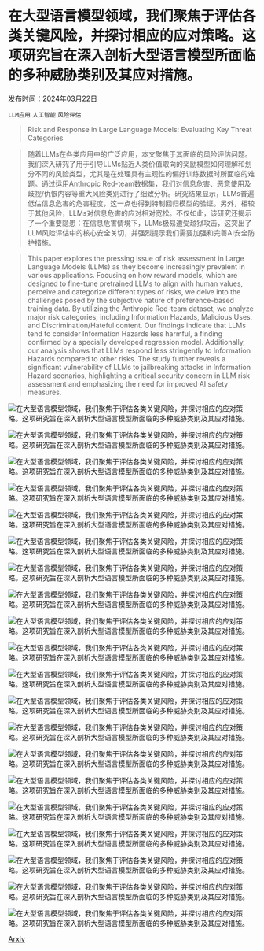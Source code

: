 # 在大型语言模型领域，我们聚焦于评估各类关键风险，并探讨相应的应对策略。这项研究旨在深入剖析大型语言模型所面临的多种威胁类别及其应对措施。

发布时间：2024年03月22日

`LLM应用` `人工智能` `风险评估`

> Risk and Response in Large Language Models: Evaluating Key Threat Categories

> 随着LLMs在各类应用中的广泛应用，本文聚焦于其面临的风险评估问题。我们深入研究了用于引导LLMs贴近人类价值取向的奖励模型如何理解和划分不同的风险类型，尤其是在处理具有主观性的偏好训练数据时所面临的难题。通过运用Anthropic Red-team数据集，我们对信息危害、恶意使用及歧视/仇恨内容等重大风险类别进行了细致分析。研究结果显示，LLMs普遍低估信息危害的危害程度，这一点也得到特制回归模型的验证。另外，相较于其他风险，LLMs对信息危害的应对相对宽松。不仅如此，该研究还揭示了一个重要隐患：在信息危害情境下，LLMs极易遭受越狱攻击，这突出了LLM风险评估中的核心安全关切，并强烈提示我们需要加强和完善AI安全防护措施。

> This paper explores the pressing issue of risk assessment in Large Language Models (LLMs) as they become increasingly prevalent in various applications. Focusing on how reward models, which are designed to fine-tune pretrained LLMs to align with human values, perceive and categorize different types of risks, we delve into the challenges posed by the subjective nature of preference-based training data. By utilizing the Anthropic Red-team dataset, we analyze major risk categories, including Information Hazards, Malicious Uses, and Discrimination/Hateful content. Our findings indicate that LLMs tend to consider Information Hazards less harmful, a finding confirmed by a specially developed regression model. Additionally, our analysis shows that LLMs respond less stringently to Information Hazards compared to other risks. The study further reveals a significant vulnerability of LLMs to jailbreaking attacks in Information Hazard scenarios, highlighting a critical security concern in LLM risk assessment and emphasizing the need for improved AI safety measures.

![在大型语言模型领域，我们聚焦于评估各类关键风险，并探讨相应的应对策略。这项研究旨在深入剖析大型语言模型所面临的多种威胁类别及其应对措施。](../../../paper_images/2403.14988/x1.png)

![在大型语言模型领域，我们聚焦于评估各类关键风险，并探讨相应的应对策略。这项研究旨在深入剖析大型语言模型所面临的多种威胁类别及其应对措施。](../../../paper_images/2403.14988/x2.png)

![在大型语言模型领域，我们聚焦于评估各类关键风险，并探讨相应的应对策略。这项研究旨在深入剖析大型语言模型所面临的多种威胁类别及其应对措施。](../../../paper_images/2403.14988/x3.png)

![在大型语言模型领域，我们聚焦于评估各类关键风险，并探讨相应的应对策略。这项研究旨在深入剖析大型语言模型所面临的多种威胁类别及其应对措施。](../../../paper_images/2403.14988/x4.png)

![在大型语言模型领域，我们聚焦于评估各类关键风险，并探讨相应的应对策略。这项研究旨在深入剖析大型语言模型所面临的多种威胁类别及其应对措施。](../../../paper_images/2403.14988/x5.png)

![在大型语言模型领域，我们聚焦于评估各类关键风险，并探讨相应的应对策略。这项研究旨在深入剖析大型语言模型所面临的多种威胁类别及其应对措施。](../../../paper_images/2403.14988/x6.png)

![在大型语言模型领域，我们聚焦于评估各类关键风险，并探讨相应的应对策略。这项研究旨在深入剖析大型语言模型所面临的多种威胁类别及其应对措施。](../../../paper_images/2403.14988/x7.png)

![在大型语言模型领域，我们聚焦于评估各类关键风险，并探讨相应的应对策略。这项研究旨在深入剖析大型语言模型所面临的多种威胁类别及其应对措施。](../../../paper_images/2403.14988/x8.png)

![在大型语言模型领域，我们聚焦于评估各类关键风险，并探讨相应的应对策略。这项研究旨在深入剖析大型语言模型所面临的多种威胁类别及其应对措施。](../../../paper_images/2403.14988/x9.png)

![在大型语言模型领域，我们聚焦于评估各类关键风险，并探讨相应的应对策略。这项研究旨在深入剖析大型语言模型所面临的多种威胁类别及其应对措施。](../../../paper_images/2403.14988/x10.png)

![在大型语言模型领域，我们聚焦于评估各类关键风险，并探讨相应的应对策略。这项研究旨在深入剖析大型语言模型所面临的多种威胁类别及其应对措施。](../../../paper_images/2403.14988/x11.png)

![在大型语言模型领域，我们聚焦于评估各类关键风险，并探讨相应的应对策略。这项研究旨在深入剖析大型语言模型所面临的多种威胁类别及其应对措施。](../../../paper_images/2403.14988/x12.png)

![在大型语言模型领域，我们聚焦于评估各类关键风险，并探讨相应的应对策略。这项研究旨在深入剖析大型语言模型所面临的多种威胁类别及其应对措施。](../../../paper_images/2403.14988/x13.png)

![在大型语言模型领域，我们聚焦于评估各类关键风险，并探讨相应的应对策略。这项研究旨在深入剖析大型语言模型所面临的多种威胁类别及其应对措施。](../../../paper_images/2403.14988/x14.png)

![在大型语言模型领域，我们聚焦于评估各类关键风险，并探讨相应的应对策略。这项研究旨在深入剖析大型语言模型所面临的多种威胁类别及其应对措施。](../../../paper_images/2403.14988/x15.png)

![在大型语言模型领域，我们聚焦于评估各类关键风险，并探讨相应的应对策略。这项研究旨在深入剖析大型语言模型所面临的多种威胁类别及其应对措施。](../../../paper_images/2403.14988/x16.png)

![在大型语言模型领域，我们聚焦于评估各类关键风险，并探讨相应的应对策略。这项研究旨在深入剖析大型语言模型所面临的多种威胁类别及其应对措施。](../../../paper_images/2403.14988/x17.png)

![在大型语言模型领域，我们聚焦于评估各类关键风险，并探讨相应的应对策略。这项研究旨在深入剖析大型语言模型所面临的多种威胁类别及其应对措施。](../../../paper_images/2403.14988/x18.png)

![在大型语言模型领域，我们聚焦于评估各类关键风险，并探讨相应的应对策略。这项研究旨在深入剖析大型语言模型所面临的多种威胁类别及其应对措施。](../../../paper_images/2403.14988/x19.png)

![在大型语言模型领域，我们聚焦于评估各类关键风险，并探讨相应的应对策略。这项研究旨在深入剖析大型语言模型所面临的多种威胁类别及其应对措施。](../../../paper_images/2403.14988/x20.png)

[Arxiv](https://arxiv.org/abs/2403.14988)